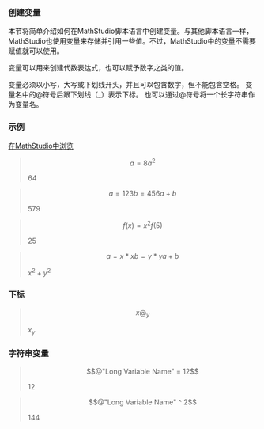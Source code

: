 ### 创建变量

本节将简单介绍如何在MathStudio脚本语言中创建变量。与其他脚本语言一样，MathStudio也使用变量来存储并引用一些值。不过，MathStudio中的变量不需要赋值就可以使用。 

变量可以用来创建代数表达式，也可以赋予数字之类的值。

变量必须以小写，大写或下划线开头，并且可以包含数字，但不能包含空格。 变量名中的@符号后跟下划线（_）表示下标。 也可以通过@符号将一个长字符串作为变量名。

### 示例

[在MathStudio中浏览](http://mathstud.io/?input[0]=YT04DQphXjI%3D&input[1]=YT0xMjMNCmI9NDU2DQphK2I%3D&input[2]=Zih4KT14XjINCmYoNSk%3D&input[3]=YT14KngNCmI9eSp5DQphK2I%3D&input[4]=eEBfeQ%3D%3D&input[5]=QCJMb25nIFZhcmlhYmxlIE5hbWUiID0gMTI%3D&input[6]=QCJMb25nIFZhcmlhYmxlIE5hbWUiXjI%3D)

> ```math
> a = 8
> a ^ 2
> ```
>
> $64$

> ```math
> a = 123
> b = 456
> a + b
> ```
>
> $579$

> ```math
> f(x) = x^2
> f(5)
> ```
>
> $25$

> ```math
> a = x * x
> b = y * y
> a + b
> ```
>
> $x^2+y^2$

### 下标

> ```math
> x@_y
> ```
>
> $x_y$

### 字符串变量

> ```math
> @"Long Variable Name" = 12
> ```
>
> $12$

> ```math
> @"Long Variable Name" ^ 2
> ```
>
> $144$
